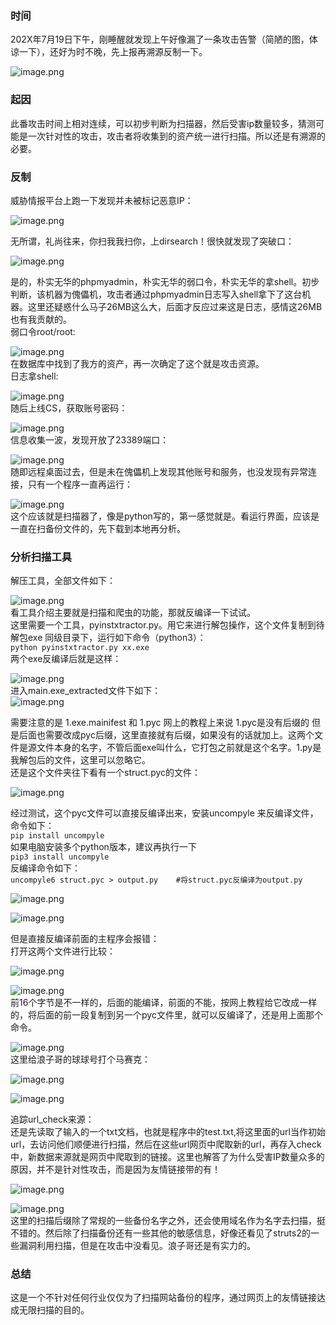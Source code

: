 ### 时间

202X年7月19日下午，刚睡醒就发现上午好像漏了一条攻击告警（简陋的图，体谅一下），还好为时不晚，先上报再溯源反制一下。

![image.png](https://shs3.b.qianxin.com/attack_forum/2024/05/attach-db0b69f1529a22c0d85c841f5b0c5d6c5eb9fb26.png)

### 起因

此番攻击时间上相对连续，可以初步判断为扫描器，然后受害ip数量较多，猜测可能是一次针对性的攻击，攻击者将收集到的资产统一进行扫描。所以还是有溯源的必要。

### 反制

威胁情报平台上跑一下发现并未被标记恶意IP：

![image.png](https://shs3.b.qianxin.com/attack_forum/2024/05/attach-b4a5c48009d10e44bdb5c4055363226cbfab2d73.png)

无所谓，礼尚往来，你扫我我扫你，上dirsearch！很快就发现了突破口：

![image.png](https://shs3.b.qianxin.com/attack_forum/2024/05/attach-b30116bc3be75a2da1f775847cf2766f2eb32cce.png)

是的，朴实无华的phpmyadmin，朴实无华的弱口令，朴实无华的拿shell。初步判断，该机器为傀儡机，攻击者通过phpmyadmin日志写入shell拿下了这台机器。这里还疑惑什么马子26MB这么大，后面才反应过来这是日志，感情这26MB也有我贡献的。  
弱口令root/root:

![image.png](https://shs3.b.qianxin.com/attack_forum/2024/05/attach-dfc46efb3c60e041bd95e851ea20ba8398dea8fe.png)  
在数据库中找到了我方的资产，再一次确定了这个就是攻击资源。  
日志拿shell:

![image.png](https://shs3.b.qianxin.com/attack_forum/2024/05/attach-433097976bddb67fcd5152ab1d392faed6412a91.png)  
随后上线CS，获取账号密码：

![image.png](https://shs3.b.qianxin.com/attack_forum/2024/05/attach-901433b7ebbcdee45fde36960c3927e9165d301b.png)  
信息收集一波，发现开放了23389端口：

![image.png](https://shs3.b.qianxin.com/attack_forum/2024/05/attach-c058486a0a9c52c18b77a2e76215ba37d820775b.png)  
随即远程桌面过去，但是未在傀儡机上发现其他账号和服务，也没发现有异常连接，只有一个程序一直再运行：

![image.png](https://shs3.b.qianxin.com/attack_forum/2024/05/attach-7b50b9bc123fd019b4c5a6f22ac33dcfbb5c89b9.png)  
这个应该就是扫描器了，像是python写的，第一感觉就是。看运行界面，应该是一直在扫备份文件的，先下载到本地再分析。

### 分析扫描工具

解压工具，全部文件如下：

![image.png](https://shs3.b.qianxin.com/attack_forum/2024/05/attach-2518bd16dca6b8ee1befbed138b73ac6318d758c.png)  
看工具介绍主要就是扫描和爬虫的功能，那就反编译一下试试。  
这里需要一个工具，pyinstxtractor.py。用它来进行解包操作，这个文件复制到待解包exe 同级目录下，运行如下命令（python3）：  
`python pyinstxtractor.py xx.exe`  
两个exe反编译后就是这样：

![image.png](https://shs3.b.qianxin.com/attack_forum/2024/05/attach-bd52bfa5d2fce36ee56293eb82f055774719295d.png)  
进入main.exe\_extracted文件下如下：  
![image.png](https://shs3.b.qianxin.com/attack_forum/2024/05/attach-0aa5f46edb672a801d484b2cf5339f1775b3db6d.png)

需要注意的是 1.exe.mainifest 和 1.pyc 网上的教程上来说 1.pyc是没有后缀的 但是后面也需要改成pyc后缀，这里直接就有后缀，如果没有的话就加上。这两个文件是源文件本身的名字，不管后面exe叫什么，它打包之前就是这个名字。1.py是我解包后的文件，这里可以忽略它。  
还是这个文件夹往下看有一个struct.pyc的文件：

![image.png](https://shs3.b.qianxin.com/attack_forum/2024/05/attach-b9e1f96718e8c9365c0f723fa958139c19b8979b.png)

经过测试，这个pyc文件可以直接反编译出来，安装uncompyle 来反编译文件，命令如下：  
`pip install uncompyle`  
如果电脑安装多个python版本，建议再执行一下  
`pip3 install uncompyle`  
反编译命令如下：  
`uncompyle6 struct.pyc > output.py    #将struct.pyc反编译为output.py`

![image.png](https://shs3.b.qianxin.com/attack_forum/2024/05/attach-cedd1b7daad7e316c9fc17d79758f68645d33b8a.png)

![image.png](https://shs3.b.qianxin.com/attack_forum/2024/05/attach-3f15cbc92418f76bfeb8c3b7f05bd79296784258.png)

但是直接反编译前面的主程序会报错：  
打开这两个文件进行比较：

![image.png](https://shs3.b.qianxin.com/attack_forum/2024/05/attach-faa5916942e88cfe751319cff89ad0e7d78aedfa.png)

![image.png](https://shs3.b.qianxin.com/attack_forum/2024/05/attach-2eba06fa9ed0dcc163d7e756a0e0c2f4b9602f9a.png)  
前16个字节是不一样的，后面的能编译，前面的不能，按网上教程给它改成一样的，将后面的前一段复制到另一个pyc文件里，就可以反编译了，还是用上面那个命令。

![image.png](https://shs3.b.qianxin.com/attack_forum/2024/05/attach-aee25f4a2c8c3ee35388190171cd3e621df813b6.png)  
这里给浪子哥的球球号打个马赛克：

![image.png](https://shs3.b.qianxin.com/attack_forum/2024/05/attach-cc63dafefafdbe87e1098aa8f2027c3c19f22639.png)

![image.png](https://shs3.b.qianxin.com/attack_forum/2024/05/attach-3408d7b98d3f862d63d59a251160781901fe2043.png)

追踪url\_check来源：  
还是先读取了输入的一个txt文档，也就是程序中的test.txt,将这里面的url当作初始url，去访问他们顺便进行扫描，然后在这些url网页中爬取新的url，再存入check中，新数据来源就是网页中爬取到的链接。这里也解答了为什么受害IP数量众多的原因，并不是针对性攻击，而是因为友情链接带的有！

![image.png](https://shs3.b.qianxin.com/attack_forum/2024/05/attach-ca6ebc28ebeef9d543c73d57c004d57a1cd82a82.png)

![image.png](https://shs3.b.qianxin.com/attack_forum/2024/05/attach-304454f122a3baca27a47891c3b6afc15ecaf1e0.png)  
这里的扫描后缀除了常规的一些备份名字之外，还会使用域名作为名字去扫描，挺不错的。然后除了扫描备份还有一些其他的敏感信息，好像还看见了struts2的一些漏洞利用扫描，但是在攻击中没看见。浪子哥还是有实力的。

### 总结

这是一个不针对任何行业仅仅为了扫描网站备份的程序，通过网页上的友情链接达成无限扫描的目的。